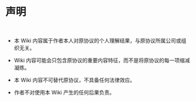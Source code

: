 # 声明

<br />

- 本 Wiki 内容属于作者本人对原协议的个人理解结果，与原协议所属公司或组织无关。

- Wiki 内容可能会只包含原协议的重要内容特征，而不是将原协议的每一项缩减凝练。

- 本 Wiki 内容不可替代原协议，不具备任何法律效应。

- 作者不对使用本 Wiki 产生的任何后果负责。

<br />

<br />

